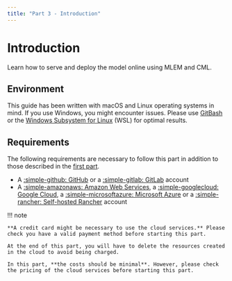 ```yaml
---
title: "Part 3 - Introduction"
---
```


# Introduction

Learn how to serve and deploy the model online using MLEM and CML.

## Environment

This guide has been written with macOS and Linux operating systems in mind. If
you use Windows, you might encounter issues. Please use
[GitBash](https://gitforwindows.org/) or the [Windows Subsystem for Linux](https://learn.microsoft.com/en-us/windows/wsl/)
(WSL) for optimal results.

## Requirements

The following requirements are necessary to follow this part in addition to those described in the [first part](../part-1-local-training-and-model-evaluation/introduction.md#requirements).

- A [:simple-github: GitHub](https://github.com) or a [:simple-gitlab: GitLab](https://gitlab.com) account
- A [:simple-amazonaws: Amazon Web Services](https://aws.amazon.com), a [:simple-googlecloud: Google Cloud](https://cloud.google.com), a [:simple-microsoftazure: Microsoft Azure](https://azure.microsoft.com) or a [:simple-rancher: Self-hosted Rancher](https://rancher.com) account

!!! note

    **A credit card might be necessary to use the cloud services.** Please check you have a valid payment method before starting this part.

    At the end of this part, you will have to delete the resources created in the cloud to avoid being charged.

    In this part, **the costs should be minimal**. However, please check the pricing of the cloud services before starting this part.
